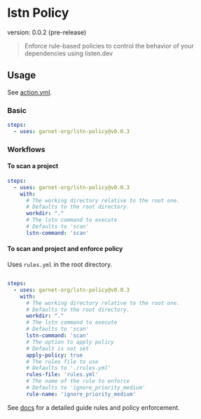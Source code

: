 # lstn Policy
version: 0.0.2 (pre-release)

> Enforce rule-based policies to control the behavior of your dependencies using listen.dev


## Usage

See [action.yml](action.yml).

### Basic

```yaml
steps:
  - uses: garnet-org/lstn-policy@v0.0.3
```

### Workflows

#### To scan a project

```yaml
steps:
  - uses: garnet-org/lstn-policy@v0.0.3
    with:
      # The working directory relative to the root one.
      # Defaults to the root directory.
      workdir: "."
      # The lstn command to execute
      # Defaults to 'scan'
      lstn-command: 'scan'

```

#### To scan and project and enforce policy

Uses `rules.yml` in the root directory.

```yaml

steps:
  - uses: garnet-org/lstn-policy@v0.0.3
    with:
      # The working directory relative to the root one.
      # Defaults to the root directory.
      workdir: "."
      # The lstn command to execute
      # Defaults to 'scan'
      lstn-command: 'scan'
      # The option to apply policy
      # Default is not set
      apply-policy: true
      # The rules file to use
      # Defaults to './rules.yml'
      rules-file: 'rules.yml'
      # The name of the rule to enforce
      # Defaults to 'ignore_priority_medium'
      rule-name: 'ignore_priority_medium'
```
See [docs](https://docs.listen.dev/lstn-github-action/policies) for a detailed guide rules and policy enforcement. 
